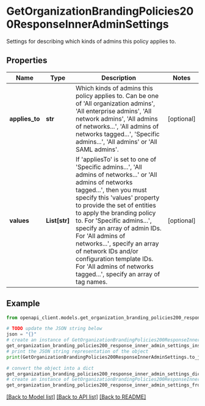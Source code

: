 # GetOrganizationBrandingPolicies200ResponseInnerAdminSettings

Settings for describing which kinds of admins this policy applies to.

## Properties

Name | Type | Description | Notes
------------ | ------------- | ------------- | -------------
**applies_to** | **str** | Which kinds of admins this policy applies to. Can be one of &#39;All organization admins&#39;, &#39;All enterprise admins&#39;, &#39;All network admins&#39;, &#39;All admins of networks...&#39;, &#39;All admins of networks tagged...&#39;, &#39;Specific admins...&#39;, &#39;All admins&#39; or &#39;All SAML admins&#39;. | [optional] 
**values** | **List[str]** |       If &#39;appliesTo&#39; is set to one of &#39;Specific admins...&#39;, &#39;All admins of networks...&#39; or &#39;All admins of networks tagged...&#39;, then you must specify this &#39;values&#39; property to provide the set of       entities to apply the branding policy to. For &#39;Specific admins...&#39;, specify an array of admin IDs. For &#39;All admins of       networks...&#39;, specify an array of network IDs and/or configuration template IDs. For &#39;All admins of networks tagged...&#39;,       specify an array of tag names.  | [optional] 

## Example

```python
from openapi_client.models.get_organization_branding_policies200_response_inner_admin_settings import GetOrganizationBrandingPolicies200ResponseInnerAdminSettings

# TODO update the JSON string below
json = "{}"
# create an instance of GetOrganizationBrandingPolicies200ResponseInnerAdminSettings from a JSON string
get_organization_branding_policies200_response_inner_admin_settings_instance = GetOrganizationBrandingPolicies200ResponseInnerAdminSettings.from_json(json)
# print the JSON string representation of the object
print(GetOrganizationBrandingPolicies200ResponseInnerAdminSettings.to_json())

# convert the object into a dict
get_organization_branding_policies200_response_inner_admin_settings_dict = get_organization_branding_policies200_response_inner_admin_settings_instance.to_dict()
# create an instance of GetOrganizationBrandingPolicies200ResponseInnerAdminSettings from a dict
get_organization_branding_policies200_response_inner_admin_settings_from_dict = GetOrganizationBrandingPolicies200ResponseInnerAdminSettings.from_dict(get_organization_branding_policies200_response_inner_admin_settings_dict)
```
[[Back to Model list]](../README.md#documentation-for-models) [[Back to API list]](../README.md#documentation-for-api-endpoints) [[Back to README]](../README.md)


